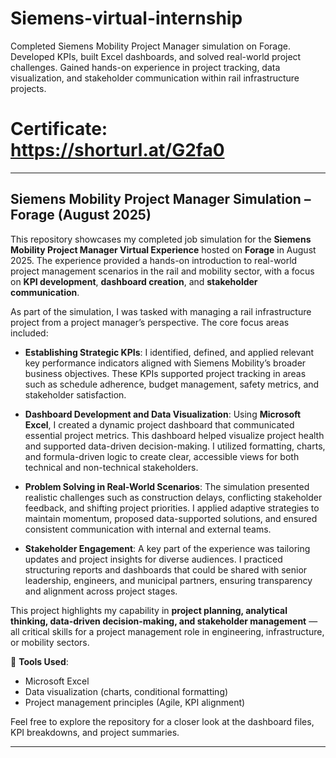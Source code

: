# Siemens-virtual-internship
Completed Siemens Mobility Project Manager simulation on Forage. Developed KPIs, built Excel dashboards, and solved real-world project challenges. Gained hands-on experience in project tracking, data visualization, and stakeholder communication within rail infrastructure projects.

# Certificate:  https://shorturl.at/G2fa0
---

## Siemens Mobility Project Manager Simulation – Forage (August 2025)

This repository showcases my completed job simulation for the **Siemens Mobility Project Manager Virtual Experience** hosted on **Forage** in August 2025. The experience provided a hands-on introduction to real-world project management scenarios in the rail and mobility sector, with a focus on **KPI development**, **dashboard creation**, and **stakeholder communication**.

As part of the simulation, I was tasked with managing a rail infrastructure project from a project manager’s perspective. The core focus areas included:

* **Establishing Strategic KPIs**: I identified, defined, and applied relevant key performance indicators aligned with Siemens Mobility’s broader business objectives. These KPIs supported project tracking in areas such as schedule adherence, budget management, safety metrics, and stakeholder satisfaction.

* **Dashboard Development and Data Visualization**: Using **Microsoft Excel**, I created a dynamic project dashboard that communicated essential project metrics. This dashboard helped visualize project health and supported data-driven decision-making. I utilized formatting, charts, and formula-driven logic to create clear, accessible views for both technical and non-technical stakeholders.

* **Problem Solving in Real-World Scenarios**: The simulation presented realistic challenges such as construction delays, conflicting stakeholder feedback, and shifting project priorities. I applied adaptive strategies to maintain momentum, proposed data-supported solutions, and ensured consistent communication with internal and external teams.

* **Stakeholder Engagement**: A key part of the experience was tailoring updates and project insights for diverse audiences. I practiced structuring reports and dashboards that could be shared with senior leadership, engineers, and municipal partners, ensuring transparency and alignment across project stages.

This project highlights my capability in **project planning, analytical thinking, data-driven decision-making, and stakeholder management** — all critical skills for a project management role in engineering, infrastructure, or mobility sectors.

🔧 **Tools Used**:

* Microsoft Excel
* Data visualization (charts, conditional formatting)
* Project management principles (Agile, KPI alignment)

Feel free to explore the repository for a closer look at the dashboard files, KPI breakdowns, and project summaries.

---

